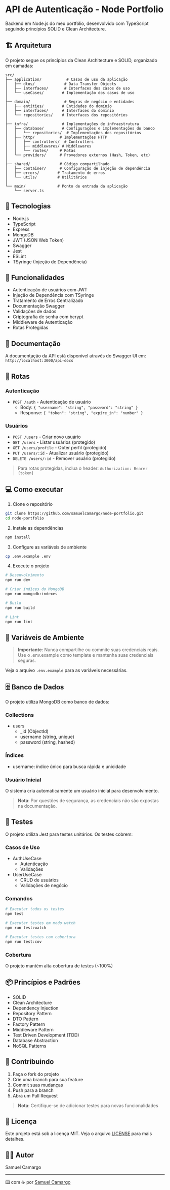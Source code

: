 # API de Autenticação - Node Portfolio

Backend em Node.js do meu portfólio, desenvolvido com TypeScript seguindo princípios SOLID e Clean Architecture.

## 🏗️ Arquitetura

O projeto segue os princípios da Clean Architecture e SOLID, organizado em camadas:

```
src/
├── application/           # Casos de uso da aplicação
│   ├── dtos/             # Data Transfer Objects
│   ├── interfaces/       # Interfaces dos casos de uso
│   └── useCases/        # Implementação dos casos de uso
│
├── domain/               # Regras de negócio e entidades
│   ├── entities/        # Entidades do domínio
│   ├── interfaces/      # Interfaces do domínio
│   └── repositories/    # Interfaces dos repositórios
│
├── infra/               # Implementações de infraestrutura
│   ├── database/        # Configurações e implementações do banco
│   │   └── repositories/  # Implementações dos repositórios
│   ├── http/           # Implementações HTTP
│   │   ├── controllers/  # Controllers
│   │   ├── middlewares/ # Middlewares
│   │   └── routes/     # Rotas
│   └── providers/      # Provedores externos (Hash, Token, etc)
│
├── shared/             # Código compartilhado
│   ├── container/      # Configuração de injeção de dependência
│   ├── errors/        # Tratamento de erros
│   └── utils/         # Utilitários
│
└── main/              # Ponto de entrada da aplicação
    └── server.ts
```

## 🚀 Tecnologias

- Node.js
- TypeScript
- Express
- MongoDB
- JWT (JSON Web Token)
- Swagger
- Jest
- ESLint
- TSyringe (Injeção de Dependência)

## 🔐 Funcionalidades

- Autenticação de usuários com JWT
- Injeção de Dependência com TSyringe
- Tratamento de Erros Centralizado
- Documentação Swagger
- Validações de dados
- Criptografia de senha com bcrypt
- Middleware de Autenticação
- Rotas Protegidas

## 📝 Documentação

A documentação da API está disponível através do Swagger UI em:
`http://localhost:3000/api-docs`

## 🚦 Rotas

### Autenticação
- `POST /auth` - Autenticação de usuário
  - Body: `{ "username": "string", "password": "string" }`
  - Response: `{ "token": "string", "expire_in": "number" }`

### Usuários
- `POST /users` - Criar novo usuário
- `GET /users` - Listar usuários (protegido)
- `GET /users/profile` - Obter perfil (protegido)
- `PUT /users/:id` - Atualizar usuário (protegido)
- `DELETE /users/:id` - Remover usuário (protegido)

> Para rotas protegidas, inclua o header: `Authorization: Bearer {token}`

## 💻 Como executar

1. Clone o repositório
```bash
git clone https://github.com/samuelcamargo/node-portfolio.git
cd node-portfolio
```

2. Instale as dependências
```bash
npm install
```

3. Configure as variáveis de ambiente
```bash
cp .env.example .env
```

4. Execute o projeto
```bash
# Desenvolvimento
npm run dev

# Criar índices do MongoDB
npm run mongodb:indexes

# Build
npm run build

# Lint
npm run lint
```

## 🔧 Variáveis de Ambiente

> **Importante**: Nunca compartilhe ou commite suas credenciais reais.
> Use o .env.example como template e mantenha suas credenciais seguras.

Veja o arquivo `.env.example` para as variáveis necessárias.

## 🗄️ Banco de Dados

O projeto utiliza MongoDB como banco de dados:

### Collections
- users
  - _id (ObjectId)
  - username (string, unique)
  - password (string, hashed)

### Índices
- username: índice único para busca rápida e unicidade

### Usuário Inicial
O sistema cria automaticamente um usuário inicial para desenvolvimento.
> **Nota**: Por questões de segurança, as credenciais não são expostas na documentação.

## 🧪 Testes

O projeto utiliza Jest para testes unitários. Os testes cobrem:

### Casos de Uso
- AuthUseCase
  - Autenticação
  - Validações
- UserUseCase
  - CRUD de usuários
  - Validações de negócio

### Comandos
```bash
# Executar todos os testes
npm test

# Executar testes em modo watch
npm run test:watch

# Executar testes com cobertura
npm run test:cov
```

### Cobertura
O projeto mantém alta cobertura de testes (~100%)

## 📦 Princípios e Padrões

- SOLID
- Clean Architecture
- Dependency Injection
- Repository Pattern
- DTO Pattern
- Factory Pattern
- Middleware Pattern
- Test Driven Development (TDD)
- Database Abstraction
- NoSQL Patterns

## 🤝 Contribuindo

1. Faça o fork do projeto
2. Crie uma branch para sua feature
3. Commit suas mudanças
4. Push para a branch
5. Abra um Pull Request

> **Nota**: Certifique-se de adicionar testes para novas funcionalidades

## 📄 Licença

Este projeto está sob a licença MIT. Veja o arquivo [LICENSE](LICENSE) para mais detalhes.

## 👨‍💻 Autor

Samuel Camargo

---

⌨️ com ☕ por [Samuel Camargo](https://github.com/samuelcamargo)